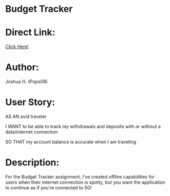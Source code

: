 # Budget Tracker

Direct Link:
======
[Click Here!](https://fierce-scrubland-49897.herokuapp.com/)

Author:
======
Joshua H. (Pops08)

User Story:
======
AS AN avid traveler

I WANT to be able to track my withdrawals and deposits with or without a data/internet connection

SO THAT my account balance is accurate when I am traveling

Description:
======
For the Budget Tracker assignment, I've created offline capabilities for users when their internet connection is spotty, but you want the application to continue as if you're connected to 5G!
